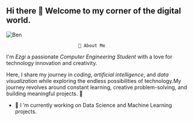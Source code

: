 ## Hi there 👋 Welcome to my corner of the digital world.
![Ben](https://media1.tenor.com/m/heA9KuvviGwAAAAd/tony-stark-iron-man.gif)
                              
                               🌟 About Me
I'm *Ezgi* a passionate *Computer Engineering Student* with a love for technology innovation and creativity.

Here, I share my journey in *coding*, *artificial intelligence*, and *data visualization* while exploring the endless possibilities of technology.My journey revolves around constant learning, creative problem-solving, and building meaningful projects. 🚀

- 🔭 I ’m currently working on Data Science and Machine Learning projects.

<!--
**Ezgicode/Ezgicode** is a ✨ _special_ ✨ repository because its `README.md` (this file) appears on your GitHub profile.

Here are some ideas to get you started:


- 🌱 I’m currently learning ...
- 👯 I’m looking to collaborate on ...
- 🤔 I’m looking for help with ...
- 💬 Ask me about ...
- 📫 How to reach me: ...
- 😄 Pronouns: ...
- ⚡ Fun fact: ...
-->
